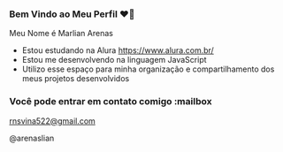 ### Bem Vindo ao Meu Perfil  ❤️‍🔥


Meu Nome é Marlian Arenas

- Estou estudando na Alura https://www.alura.com.br/
- Estou me desenvolvendo na linguagem JavaScript
- Utilizo esse espaço para minha organização e compartilhamento dos meus projetos desenvolvidos


### Você pode entrar em contato comigo :mailbox

rnsvina522@gmail.com

@arenaslian
